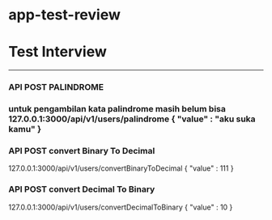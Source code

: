 # app-test-review

<h1>Test Interview</h1>
<hr/>
<h3> API POST PALINDROME <h3>
untuk pengambilan kata palindrome masih belum bisa
127.0.0.1:3000/api/v1/users/palindrome
{
  "value" : "aku suka kamu"
}

<h3> API POST convert Binary To Decimal</h3>
127.0.0.1:3000/api/v1/users/convertBinaryToDecimal
{
  "value" : 111
}

<h3>API POST convert Decimal To Binary </h3>
127.0.0.1:3000/api/v1/users/convertDecimalToBinary
{
  "value" : 10
}
